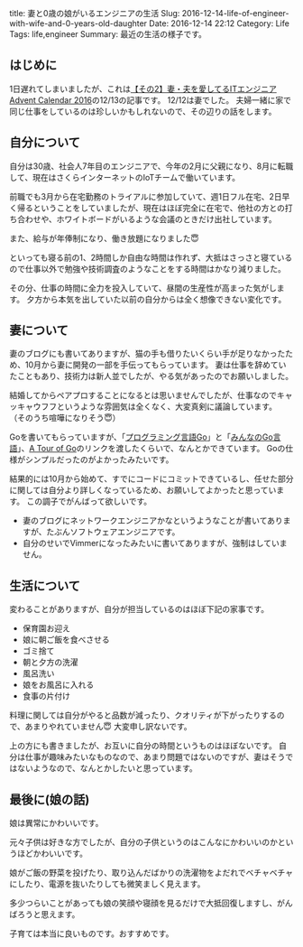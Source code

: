 title: 妻と0歳の娘がいるエンジニアの生活
Slug: 2016-12-14-life-of-engineer-with-wife-and-0-years-old-daughter
Date: 2016-12-14 22:12
Category: Life
Tags: life,engineer
Summary: 最近の生活の様子です。

## はじめに

1日遅れてしまいましたが、これは[【その2】妻・夫を愛してるITエンジニア Advent Calendar 2016](http://www.adventar.org/calendars/1559)の12/13の記事です。
12/12は妻でした。
夫婦一緒に家で同じ仕事をしているのは珍しいかもしれないので、その辺りの話をします。

## 自分について

自分は30歳、社会人7年目のエンジニアで、今年の2月に父親になり、8月に転職して、現在はさくらインターネットのIoTチームで働いています。

前職でも3月から在宅勤務のトライアルに参加していて、週1日フル在宅、2日早く帰るということをしていましたが、現在はほぼ完全に在宅で、他社の方との打ち合わせや、ホワイトボードがいるような会議のときだけ出社しています。

また、給与が年俸制になり、働き放題になりました😇

といっても寝る前の1、2時間しか自由な時間は作れず、大抵はさっさと寝ているので仕事以外で勉強や技術調査のようなことをする時間はかなり減りました。

その分、仕事の時間に全力を投入していて、昼間の生産性が高まった気がします。
夕方から本気を出していた以前の自分からは全く想像できない変化です。

## 妻について

妻のブログにも書いてありますが、猫の手も借りたいくらい手が足りなかったため、10月から妻に開発の一部を手伝ってもらっています。
妻は仕事を辞めていたこともあり、技術力は新人並でしたが、やる気があったのでお願いしました。

結婚してからペアプロすることになるとは思いませんでしたが、仕事なのでキャッキャウフフというような雰囲気は全くなく、大変真剣に議論しています。
（そのうち喧嘩になりそう😇）

Goを書いてもらっていますが、「[プログラミング言語Go](http://pub.maruzen.co.jp/book_magazine/news_event/2016/130025.html)」と「[みんなのGo言語](http://gihyo.jp/book/2016/978-4-7741-8392-3)」、[A Tour of Go](https://go-tour-jp.appspot.com/)のリンクを渡したくらいで、なんとかできています。
Goの仕様がシンプルだったのがよかったみたいです。

結果的には10月から始めて、すでにコードにコミットできているし、任せた部分に関しては自分より詳しくなっているため、お願いしてよかったと思っています。
この調子でがんばって欲しいです。

* 妻のブログにネットワークエンジニアかなというようなことが書いてありますが、たぶんソフトウェアエンジニアです。
* 自分のせいでVimmerになったみたいに書いてありますが、強制はしていません。

## 生活について

変わることがありますが、自分が担当しているのはほぼ下記の家事です。

* 保育園お迎え
* 娘に朝ご飯を食べさせる
* ゴミ捨て
* 朝と夕方の洗濯
* 風呂洗い
* 娘をお風呂に入れる
* 食事の片付け

料理に関しては自分がやると品数が減ったり、クオリティが下がったりするので、あまりやれていません😇
大変申し訳ないです。

上の方にも書きましたが、お互いに自分の時間というものはほぼないです。
自分は仕事が趣味みたいなものなので、あまり問題ではないのですが、妻はそうではないようなので、なんとかしたいと思っています。

## 最後に(娘の話)

娘は異常にかわいいです。

元々子供は好きな方でしたが、自分の子供というのはこんなにかわいいのかというほどかわいいです。

娘がご飯の野菜を投げたり、取り込んだばかりの洗濯物をよだれでベチャベチャにしたり、電源を抜いたりしても微笑ましく見えます。

多少つらいことがあっても娘の笑顔や寝顔を見るだけで大抵回復しますし、がんばろうと思えます。

子育ては本当に良いものです。おすすめです。
